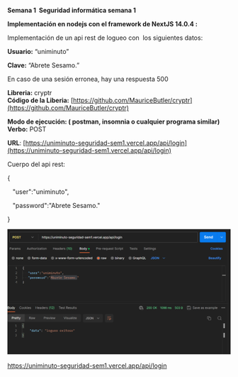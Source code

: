 **Semana 1  Seguridad informática semana 1**

**Implementación en nodejs con el framework de NextJS 14.0.4 :**

Implementación de un api rest de logueo con  los siguientes datos:

**Usuario:** “uniminuto”

**Clave:** “Abrete Sesamo.”

En caso de una sesión erronea, hay una respuesta 500

**Libreria:** cryptr  
**Código de la Liberia:** [https://github.com/MauriceButler/cryptr](https://github.com/MauriceButler/cryptr)

**Modo de ejecución: ( postman, insomnia o cualquier programa similar)**  
**Verbo:** POST

**URL**: [https://uniminuto-seguridad-sem1.vercel.app/api/login](https://uniminuto-seguridad-sem1.vercel.app/api/login)

Cuerpo del api rest:

{

   "user":"uniminuto",

   "password":"Abrete Sesamo."

}

![](https://raw.githubusercontent.com/sergiotechx/uniminuto_seguridad_sem1/main/postman2.png)

https://uniminuto-seguridad-sem1.vercel.app/api/login
